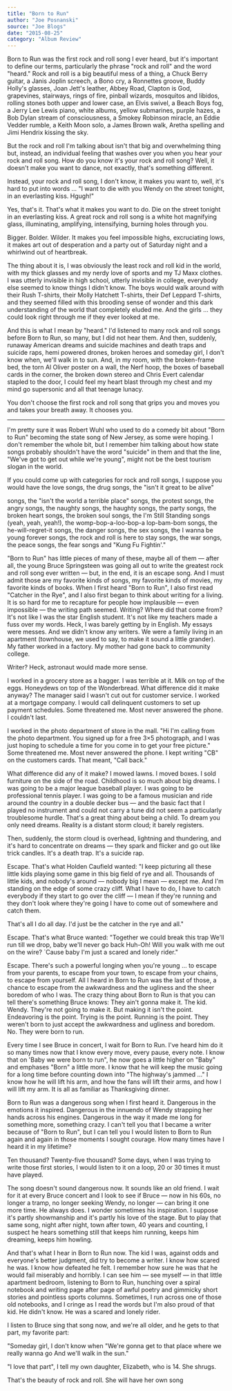 ```yaml
---
title: "Born to Run"
author: "Joe Posnanski"
source: "Joe Blogs"
date: "2015-08-25"
category: "Album Review"
---
```


Born to Run was the first rock and roll song I ever heard, but it's important to define our terms, particularly the phrase "rock and roll" and the word "heard." Rock and roll is a big beautiful mess of a thing, a Chuck Berry guitar, a Janis Joplin screech, a Bono cry, a Ronnettes groove, Buddy Holly's glasses, Joan Jett's leather, Abbey Road, Clapton is God, grapevines, stairways, rings of fire, pinball wizards, mosquitos and libidos, rolling stones both upper and lower case, an Elvis swivel, a Beach Boys fog, a Jerry Lee Lewis piano, white albums, yellow submarines, purple hazes, a Bob Dylan stream of consciousness, a Smokey Robinson miracle, an Eddie Vedder rumble, a Keith Moon solo, a James Brown walk, Aretha spelling and Jimi Hendrix kissing the sky.

But the rock and roll I'm talking about isn't that big and overwhelming thing but, instead, an individual feeling that washes over you when you hear your rock and roll song. How do you know it's your rock and roll song? Well, it doesn't make you want to dance, not exactly, that's something different.

Instead, your rock and roll song, I don't know, it makes you want to, well, it's hard to put into words ... "I want to die with you Wendy on the street tonight, in an everlasting kiss. Hgugh!"

Yes, that's it. That's what it makes you want to do. Die on the street tonight in an everlasting kiss. A great rock and roll song is a white hot magnifying glass, illuminating, amplifying, intensifying, burning holes through you.

Bigger. Bolder. Wilder. It makes you feel impossible highs, excruciating lows, it makes art out of desperation and a party out of Saturday night and a whirlwind out of heartbreak.

The thing about it is, I was obviously the least rock and roll kid in the world, with my thick glasses and my nerdy love of sports and my TJ Maxx clothes. I was utterly invisible in high school, utterly invisible in college, everybody else seemed to know things I didn't know. The boys would walk around with their Rush T-shirts, their Molly Hatchett T-shirts, their Def Leppard T-shirts, and they seemed filled with this brooding sense of wonder and this dark understanding of the world that completely eluded me. And the girls ... they could look right through me if they ever looked at me.

And this is what I mean by "heard." I'd listened to many rock and roll songs before Born to Run, so many, but I did not hear them. And then, suddenly, runaway American dreams and suicide machines and death traps and suicide raps, hemi powered drones, broken heroes and someday girl, I don't know when, we'll walk in to sun. And, in my room, with the broken-frame bed, the torn Al Oliver poster on a wall, the Nerf hoop, the boxes of baseball cards in the corner, the broken down stereo and Chris Evert calendar stapled to the door, I could feel my heart blast through my chest and my mind go supersonic and all that teenage lunacy.

You don't choose the first rock and roll song that grips you and moves you and takes your breath away. It chooses you.

---

I'm pretty sure it was Robert Wuhl who used to do a comedy bit about "Born to Run" becoming the state song of New Jersey, as some were hoping. I don't remember the whole bit, but I remember him talking about how state songs probably shouldn't have the word "suicide" in them and that the line, "We've got to get out while we're young", might not be the best tourism slogan in the world.

If you could come up with categories for rock and roll songs, I suppose you would have the love songs, the drug songs, the "isn't it great to be alive"

songs, the "isn't the world a terrible place" songs, the protest songs, the angry songs, the naughty songs, the haughty songs, the party songs, the broken heart songs, the broken soul songs, the I'm Still Standing songs (yeah, yeah, yeah!), the womp-bop-a-loo-bop-a lop-bam-bom songs, the he-will-regret-it songs, the danger songs, the sex songs, the I wanna be young forever songs, the rock and roll is here to stay songs, the war songs, the peace songs, the fear songs and "Kung Fu Fightin'."

"Born to Run" has little pieces of many of these, maybe all of them — after all, the young Bruce Springsteen was going all out to write the greatest rock and roll song ever written — but, in the end, it is an escape song. And I must admit those are my favorite kinds of songs, my favorite kinds of movies, my favorite kinds of books. When I first heard "Born to Run", I also first read "Catcher in the Rye", and I also first began to think about writing for a living. It is so hard for me to recapture for people how implausible — even impossible — the writing path seemed. Writing? Where did that come from? It's not like I was the star English student. It's not like my teachers made a fuss over my words. Heck, I was barely getting by in English. My essays were messes. And we didn't know any writers. We were a family living in an apartment (townhouse, we used to say, to make it sound a little grander). My father worked in a factory. My mother had gone back to community college.

Writer? Heck, astronaut would made more sense.

I worked in a grocery store as a bagger. I was terrible at it. Milk on top of the eggs. Honeydews on top of the Wonderbread. What difference did it make anyway? The manager said I wasn't cut out for customer service. I worked at a mortgage company. I would call delinquent customers to set up payment schedules. Some threatened me. Most never answered the phone. I couldn't last.

I worked in the photo department of store in the mall. "Hi I'm calling from the photo department. You signed up for a free 3×5 photograph, and I was just hoping to schedule a time for you come in to get your free picture." Some threatened me. Most never answered the phone. I kept writing "CB" on the customers cards. That meant, "Call back."

What difference did any of it make? I mowed lawns. I moved boxes. I sold furniture on the side of the road. Childhood is so much about big dreams. I was going to be a major league baseball player. I was going to be professional tennis player. I was going to be a famous musician and ride around the country in a double decker bus — and the basic fact that I played no instrument and could not carry a tune did not seem a particularly troublesome hurdle. That's a great thing about being a child. To dream you only need dreams. Reality is a distant storm cloud; it barely registers.

Then, suddenly, the storm cloud is overhead, lightning and thundering, and it's hard to concentrate on dreams — they spark and flicker and go out like trick candles. It's a death trap. It's a suicide rap.

Escape. That's what Holden Caufield wanted: "I keep picturing all these little kids playing some game in this big field of rye and all. Thousands of little kids, and nobody's around — nobody big I mean — except me. And I'm standing on the edge of some crazy cliff. What I have to do, I have to catch everybody if they start to go over the cliff — I mean if they're running and they don't look where they're going I have to come out of somewhere and catch them.

That's all I do all day. I'd just be the catcher in the rye and all."

Escape. That's what Bruce wanted: "Together we could break this trap We'll run till we drop, baby we'll never go back Huh-Oh! Will you walk with me out on the wire? `Cause baby I'm just a scared and lonely rider."

Escape. There's such a powerful longing when you're young ... to escape from your parents, to escape from your town, to escape from your chains, to escape from yourself. All I heard in Born to Run was the last of those, a chance to escape from the awkwardness and the ugliness and the sheer boredom of who I was. The crazy thing about Born to Run is that you can tell there's something Bruce knows: They ain't gonna make it. The kid. Wendy. They're not going to make it. But making it isn't the point. Endeavoring is the point. Trying is the point. Running is the point. They weren't born to just accept the awkwardness and ugliness and boredom. No. They were born to run.

Every time I see Bruce in concert, I wait for Born to Run. I've heard him do it so many times now that I know every move, every pause, every note. I know that on 'Baby we were born to run", he now goes a little higher on "Baby" and emphases "Born" a little more. I know that he will keep the music going for a long time before counting down into "The highway's jammed ..." I know how he will lift his arm, and how the fans will lift their arms, and how I will lift my arm. It is all as familiar as Thanksgiving dinner.

Born to Run was a dangerous song when I first heard it. Dangerous in the emotions it inspired. Dangerous in the innuendo of Wendy strapping her hands across his engines. Dangerous in the way it made me long for something more, something crazy. I can't tell you that I became a writer because of "Born to Run", but I can tell you I would listen to Born to Run again and again in those moments I sought courage. How many times have I heard it in my lifetime?

Ten thousand? Twenty-five thousand? Some days, when I was trying to write those first stories, I would listen to it on a loop, 20 or 30 times it must have played.

The song doesn't sound dangerous now. It sounds like an old friend. I wait for it at every Bruce concert and I look to see if Bruce — now in his 60s, no longer a tramp, no longer seeking Wendy, no longer — can bring it one more time. He always does. I wonder sometimes his inspiration. I suppose it's partly showmanship and it's partly his love of the stage. But to play that same song, night after night, town after town, 40 years and counting, I suspect he hears something still that keeps him running, keeps him dreaming, keeps him howling.

And that's what I hear in Born to Run now. The kid I was, against odds and everyone's better judgment, did try to become a writer. I know how scared he was. I know how defeated he felt. I remember how sure he was that he would fail miserably and horribly. I can see him — see myself — in that little apartment bedroom, listening to Born to Run, hunching over a spiral notebook and writing page after page of awful poetry and gimmicky short stories and pointless sports columns. Sometimes, I run across one of those old notebooks, and I cringe as I read the words but I'm also proud of that kid. He didn't know. He was a scared and lonely rider.

I listen to Bruce sing that song now, and we're all older, and he gets to that part, my favorite part:

"Someday girl, I don't know when "We're gonna get to that place where we really wanna go And we'll walk in the sun."

"I love that part", I tell my own daughter, Elizabeth, who is 14. She shrugs.

That's the beauty of rock and roll. She will have her own song
